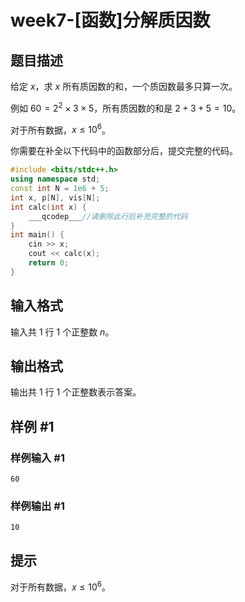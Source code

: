 # week7-[函数]分解质因数

## 题目描述

给定 $x$，求 $x$ 所有质因数的和，一个质因数最多只算一次。

例如 $60=2^2\times 3\times 5$，所有质因数的和是 $2+3+5=10$。

对于所有数据，$x\leq 10^6$。


你需要在补全以下代码中的函数部分后，提交完整的代码。

```cpp
#include <bits/stdc++.h>
using namespace std;
const int N = 1e6 + 5;
int x, p[N], vis[N];
int calc(int x) {
    ___qcodep___//请删除此行后补充完整的代码
}
int main() {
    cin >> x;
    cout << calc(x);
    return 0;
}
```

## 输入格式

输入共 $1$ 行 $1$ 个正整数 $n$。

## 输出格式

输出共 $1$ 行 $1$ 个正整数表示答案。

## 样例 #1

### 样例输入 #1

```
60
```

### 样例输出 #1

```
10
```

## 提示

对于所有数据，$x\leq 10^6$。
